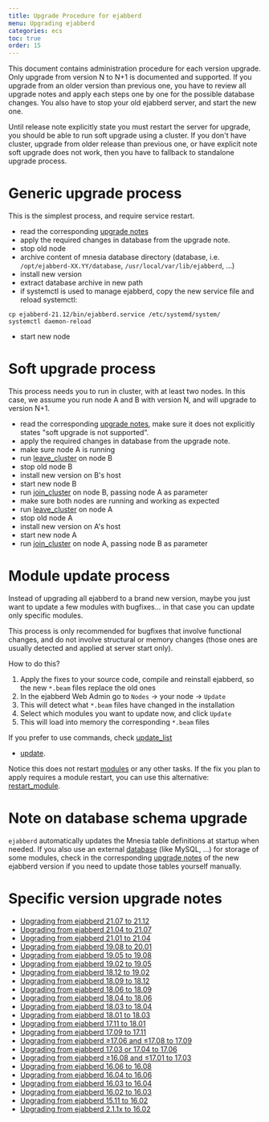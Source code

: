 ```yaml
---
title: Upgrade Procedure for ejabberd
menu: Upgrading ejabberd
categories: ecs
toc: true
order: 15
---
```


This document contains administration procedure for each version upgrade.
Only upgrade from version N to N+1 is documented and supported.
If you upgrade from an older version than previous one, you have to review all
upgrade notes and apply each steps one by one for the possible database changes.
You also have to stop your old ejabberd server, and start the new one.

Until release note explicitly state you must restart the server for upgrade,
you should be able to run soft upgrade using a cluster.  If you don't have
cluster, upgrade from older release than previous one, or have explicit note
soft upgrade does not work, then you have to fallback to standalone upgrade
process.

# Generic upgrade process

This is the simplest process, and require service restart.

- read the corresponding [upgrade notes](#specific-version-upgrade-notes)
- apply the required changes in database from the upgrade note.
- stop old node
- archive content of mnesia database directory (database, i.e. `/opt/ejabberd-XX.YY/database`, `/usr/local/var/lib/ejabberd`, ...)
- install new version
- extract database archive in new path
- if systemctl is used to manage ejabberd, copy the new service file and reload systemctl:
```
cp ejabberd-21.12/bin/ejabberd.service /etc/systemd/system/
systemctl daemon-reload
```

- start new node

# Soft upgrade process

This process needs you to run in cluster, with at least two nodes. In this case,
we assume you run node A and B with version N, and will upgrade to version N+1.

- read the corresponding [upgrade notes](#specific-version-upgrade-notes),
make sure it does not explicitly states "soft upgrade is not supported".
- apply the required changes in database from the upgrade note.
- make sure node A is running
- run [leave_cluster](/developer/ejabberd-api/admin-api/#leave-cluster) on node B
- stop old node B
- install new version on B's host
- start new node B
- run [join_cluster](/developer/ejabberd-api/admin-api/#join-cluster) on node B, passing node A as parameter
- make sure both nodes are running and working as expected
- run [leave_cluster](/developer/ejabberd-api/admin-api/#leave-cluster) on node A
- stop old node A
- install new version on A's host
- start new node A
- run [join_cluster](/developer/ejabberd-api/admin-api/#join-cluster) on node A, passing node B as parameter

# Module update process

Instead of upgrading all ejabberd to a brand new version,
maybe you just want to update a few modules with bugfixes...
in that case you can update only specific modules.

This process is only recommended for bugfixes that involve functional changes,
and do not involve structural or memory changes
(those ones are usually detected and applied at server start only).

How to do this?

1. Apply the fixes to your source code, compile and reinstall ejabberd,
   so the new `*.beam` files replace the old ones
2. In the ejabberd Web Admin go to `Nodes` -> your node -> `Update`
3. This will detect what `*.beam` files have changed in the installation
4. Select which modules you want to update now, and click `Update`
5. This will load into memory the corresponding `*.beam` files

If you prefer to use commands, check
[update_list](/developer/ejabberd-api/admin-api/#update-list)
+ [update](/developer/ejabberd-api/admin-api/#update).

Notice this does not restart [modules](/admin/configuration/modules/)
or any other tasks. If the fix you plan to apply requires a module restart,
you can use this alternative:
[restart_module](/developer/ejabberd-api/admin-api/#restart-module).

# Note on database schema upgrade

`ejabberd` automatically updates the Mnesia table definitions at startup when needed.
If you also use an external [database](/admin/configuration/database/) (like MySQL, ...)
for storage of some modules, check in the corresponding
[upgrade notes](#specific-version-upgrade-notes)
of the new ejabberd version if you need to update those tables yourself manually.

# Specific version upgrade notes

- [Upgrading from ejabberd 21.07 to 21.12](/admin/upgrade/from_21.07_to_21.12/)
- [Upgrading from ejabberd 21.04 to 21.07](/admin/upgrade/from_21.04_to_21.07/)
- [Upgrading from ejabberd 21.01 to 21.04](/admin/upgrade/from_21.01_to_21.04/)
- [Upgrading from ejabberd 19.08 to 20.01](/admin/upgrade/from_19.08_to_20.01/)
- [Upgrading from ejabberd 19.05 to 19.08](/admin/upgrade/from_19.05_to_19.08/)
- [Upgrading from ejabberd 19.02 to 19.05](/admin/upgrade/from_19.02_to_19.05/)
- [Upgrading from ejabberd 18.12 to 19.02](/admin/upgrade/from_18.12_to_19.02/)
- [Upgrading from ejabberd 18.09 to 18.12](/admin/upgrade/from_18.09_to_18.12/)
- [Upgrading from ejabberd 18.06 to 18.09](/admin/upgrade/from_18.06_to_18.09/)
- [Upgrading from ejabberd 18.04 to 18.06](/admin/upgrade/from_18.04_to_18.06/)
- [Upgrading from ejabberd 18.03 to 18.04](/admin/upgrade/from_18.03_to_18.04/)
- [Upgrading from ejabberd 18.01 to 18.03](/admin/upgrade/from_18.01_to_18.03/)
- [Upgrading from ejabberd 17.11 to 18.01](/admin/upgrade/from_17.11_to_18.01/)
- [Upgrading from ejabberd 17.09 to 17.11](/admin/upgrade/from_17.09_to_17.11/)
- [Upgrading from ejabberd ≥17.06 and ≤17.08 to 17.09](/admin/upgrade/from_17.06_to_17.09/)
- [Upgrading from ejabberd 17.03 or 17.04 to 17.06](/admin/upgrade/from_17.03_to_17.06/)
- [Upgrading from ejabberd ≥16.08 and ≤17.01 to 17.03](/admin/upgrade/from_16.08_to_17.03/)
- [Upgrading from ejabberd 16.06 to 16.08](/admin/upgrade/from_16.06_to_16.08/)
- [Upgrading from ejabberd 16.04 to 16.06](/admin/upgrade/from_16.04_to_16.06/)
- [Upgrading from ejabberd 16.03 to 16.04](/admin/upgrade/from_16.03_to_16.04/)
- [Upgrading from ejabberd 16.02 to 16.03](/admin/upgrade/from_16.02_to_16.03/)
- [Upgrading from ejabberd 15.11 to 16.02](/admin/upgrade/from_15.11_to_16.02/)
- [Upgrading from ejabberd 2.1.1x to 16.02](/admin/upgrade/from_2.1.1x_to_16.02/)
